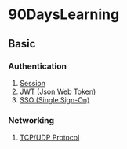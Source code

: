 # 90DaysLearning

## Basic

### Authentication

1. [Session](Basic/Authentication/Session.md)
2. [JWT (Json Web Token)](Basic/Authentication/Jwt.md)
3. [SSO (Single Sign-On)](Basic/Authentication/SSO.md)

### Networking

1. [TCP/UDP Protocol](Basic/Networking/Protocol.md)

